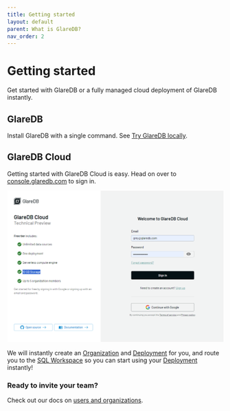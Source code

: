 ```yaml
---
title: Getting started
layout: default
parent: What is GlareDB?
nav_order: 2
---
```


# Getting started

Get started with GlareDB or a fully managed cloud deployment of GlareDB
instantly.

## GlareDB

Install GlareDB with a single command. See [Try GlareDB locally].

## GlareDB Cloud

Getting started with GlareDB Cloud is easy. Head on over to [console.glaredb.com]
to sign in.

![Sign-in]

We will instantly create an [Organization] and [Deployment] for you, and route
you to the [SQL Workspace] so you can start using your [Deployment] instantly!

### Ready to invite your team?

Check out our docs on [users and organizations].

[Try GlareDB locally]: /glaredb/local/
[console.glaredb.com]: https://console.glaredb.com
[Sign-in]: /assets/images/signin.png
[Organization]: /cloud/users-and-organizations/index/
[Deployment]: /cloud/deployments/
[SQL Workspace]: /cloud/data-sources/query-your-data/#querying-your-data-sources-in-glaredb-cloud
[users and organizations]: /cloud/users-and-organizations/index/
